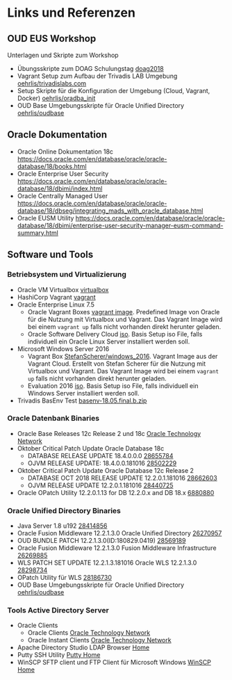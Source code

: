 
# Links und Referenzen

## OUD EUS Workshop

Unterlagen und Skripte zum Workshop

* Übungsskripte zum DOAG Schulungstag [doag2018](https://github.com/oehrlis/doag2018)
* Vagrant Setup zum Aufbau der Trivadis LAB Umgebung [oehrlis/trivadislabs.com](https://github.com/oehrlis/trivadislabs.com)
* Setup Skripte für die Konfiguration der Umgebung (Cloud, Vagrant, Docker) [oehrlis/oradba_init](https://github.com/oehrlis/oradba_init) 
* OUD Base Umgebungsskripte für Oracle Unified Directory [oehrlis/oudbase](https://github.com/oehrlis/oudbase) 

## Oracle Dokumentation

* Oracle Online Dokumentation 18c https://docs.oracle.com/en/database/oracle/oracle-database/18/books.html
* Oracle Enterprise User Security https://docs.oracle.com/en/database/oracle/oracle-database/18/dbimi/index.html 
* Oracle Centrally Managed User https://docs.oracle.com/en/database/oracle/oracle-database/18/dbseg/integrating_mads_with_oracle_database.html 
* Oracle EUSM Utility https://docs.oracle.com/en/database/oracle/oracle-database/18/dbimi/enterprise-user-security-manager-eusm-command-summary.html 

## Software und Tools

### Betriebsystem und Virtualizierung

* Oracle VM Virtualbox [virtualbox](https://www.virtualbox.org/wiki/Downloads) 
* HashiCorp Vagrant [vagrant](https://www.vagrantup.com )
* Oracle Enterprise Linux 7.5
    * Oracle Vagrant Boxes [vagrant image](http://yum.oracle.com/boxes). Predefined Image von Oracle für die Nutzung mit Virtualbox und Vagrant. Das Vagrant Image wird bei einem ``vagrant up`` falls nicht vorhanden direkt herunter geladen.
    * Oracle Software Delivery Cloud [iso](http://edelivery.oracle.com/linux). Basis Setup iso File, falls individuell ein Oracle Linux Server installiert werden soll.
* Microsoft Windows Server 2016
    * Vagrant Box [StefanScherer/windows_2016](https://app.vagrantup.com/StefanScherer/boxes/windows_2016). Vagrant Image aus der Vagrant Cloud. Erstellt von Stefan Scherer für die Nutzung mit Virtualbox und Vagrant. Das Vagrant Image wird bei einem ``vagrant up`` falls nicht vorhanden direkt herunter geladen.
    * Evaluation 2016 [iso](https://www.microsoft.com/en-us/evalcenter/evaluate-windows-server-2016). Basis Setup iso File, falls individuell ein Windows Server installiert werden soll.
* Trivadis BasEnv Test [basenv-18.05.final.b.zip](http://docker.oradba.ch/basenv-18.05.final.b.zip) 

### Oracle Datenbank Binaries

* Oracle Base Releases 12c Release 2 und 18c [Oracle Technology Network](http://www.oracle.com/technetwork/database/enterprise-edition/downloads/index.html)
* Oktober Critical Patch Update Oracle Database 18c
    * DATABASE RELEASE UPDATE 18.4.0.0.0 [28655784](https://updates.oracle.com/ARULink/PatchDetails/process_form?patch_num=28655784)
    * OJVM RELEASE UPDATE: 18.4.0.0.181016 [28502229](https://updates.oracle.com/ARULink/PatchDetails/process_form?patch_num=28502229) 
* Oktober Critical Patch Update Oracle Database 12c Release 2
    * DATABASE OCT 2018 RELEASE UPDATE 12.2.0.1.181016 [28662603](https://updates.oracle.com/ARULink/PatchDetails/process_form?patch_num=28662603)
    * OJVM RELEASE UPDATE 12.2.0.1.181016 [28440725](https://updates.oracle.com/ARULink/PatchDetails/process_form?patch_num=28440725)
* Oracle OPatch Utility 12.2.0.1.13 for DB 12.2.0.x and DB 18.x [6880880](https://updates.oracle.com/ARULink/PatchDetails/process_form?patch_num=6880880) 

### Oracle Unified Directory Binaries

* Java Server 1.8 u192 [28414856](https://updates.oracle.com/ARULink/PatchDetails/process_form?patch_num=28414856)
* Oracle Fusion Middleware 12.2.1.3.0 Oracle Unified Directory [26270957](https://updates.oracle.com/ARULink/PatchDetails/process_form?patch_num=26270957)
* OUD BUNDLE PATCH 12.2.1.3.0(ID:180829.0419) [28569189](https://updates.oracle.com/ARULink/PatchDetails/process_form?patch_num=28569189)
* Oracle Fusion Middleware 12.2.1.3.0 Fusion Middleware Infrastructure [26269885](https://updates.oracle.com/ARULink/PatchDetails/process_form?patch_num=26269885)
* WLS PATCH SET UPDATE 12.2.1.3.181016 Oracle WLS 12.2.1.3.0 [28298734](https://updates.oracle.com/ARULink/PatchDetails/process_form?patch_num=28298734)
* OPatch Utility für WLS [28186730](https://updates.oracle.com/ARULink/PatchDetails/process_form?patch_num=28186730)
* OUD Base Umgebungsskripte für Oracle Unified Directory [oehrlis/oudbase](https://github.com/oehrlis/oudbase) 

### Tools Active Directory Server

* Oracle Clients
    * Oracle Clients [Oracle Technology Network](https://www.oracle.com/technetwork/database/enterprise-edition/downloads/index.html)
    * Oracle Instant Clients [Oracle Technology Network](https://www.oracle.com/technetwork/database/database-technologies/instant-client/downloads/index.html)
* Apache Directory Studio LDAP Browser [Home](https://directory.apache.org/studio/)
* Putty SSH Utility [Putty Home](https://www.chiark.greenend.org.uk/~sgtatham/putty/latest.html)  
* WinSCP SFTP client und FTP Client für Microsoft Windows [WinSCP Home](https://winscp.net/eng/index.php) 
